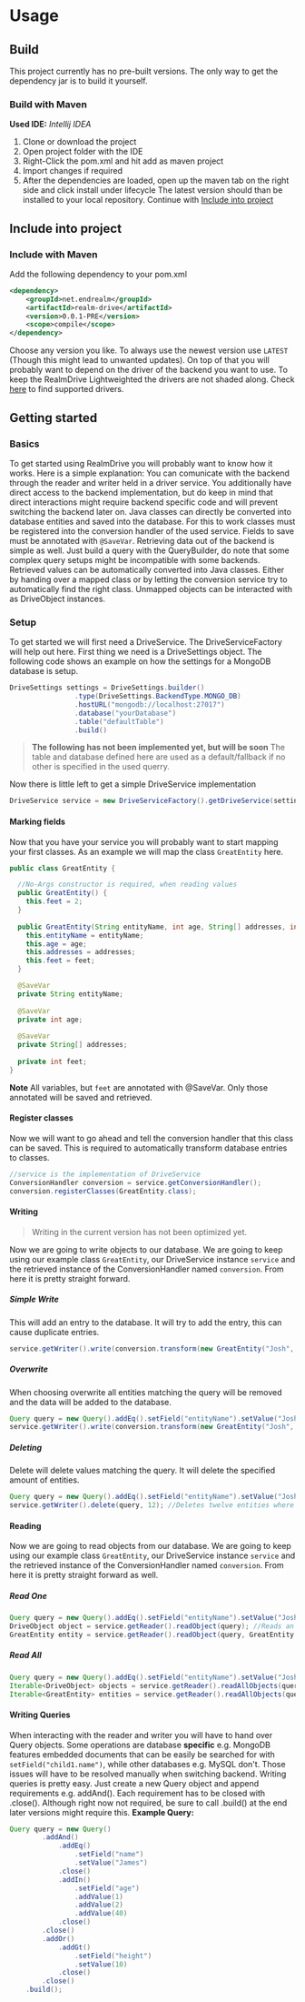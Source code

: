 # Usage
## Build
This project currently has no pre-built versions. The only way to get the dependency jar is to build it yourself.
### Build with Maven
**Used IDE:** *Intellij IDEA*
1. Clone or download the project
2. Open project folder with the IDE
3. Right-Click the pom.xml and hit add as maven project
4. Import changes if required
5. After the dependencies are loaded, open up the maven tab on the right side and click install under lifecycle
The latest version should than be installed to your local repository. Continue with [Include into project](https://github.com/endrealm/RealmDrive/blob/master/docs/usage.md#include-into-project)

## Include into project
### Include with Maven

Add the following dependency to your pom.xml
```xml
<dependency>
    <groupId>net.endrealm</groupId>
    <artifactId>realm-drive</artifactId>
    <version>0.0.1-PRE</version>
    <scope>compile</scope>
</dependency>
```
Choose any version you like. To always use the newest version use `LATEST` (Though this might lead to unwanted updates). On top of that you will probably want to depend on the driver of the backend you want to use. To keep the RealmDrive Lightweighted the drivers are not shaded along. Check [here](https://github.com/endrealm/RealmDrive/blob/master/docs/driver-support.md) to find supported drivers.

## Getting started

### Basics
To get started using RealmDrive you will probably want to know how it works. Here is a simple explanation:
You can comunicate with the backend through the reader and writer held in a driver service. You additionally have direct access to the backend implementation, but do keep in mind that direct interactions might require backend specific code and will prevent switching the backend later on. Java classes can directly be converted into database entities and saved into the database. For this to work classes must be registered into the conversion handler of the used service. Fields to save must be annotated with `@SaveVar`. Retrieving data out of the backend is simple as well. Just build a query with the QueryBuilder, do note that some complex query setups might be incompatible with some backends. Retrieved values can be automatically converted into Java classes. Either by handing over a mapped class or by letting the conversion service try to automatically find the right class. Unmapped objects can be interacted with as DriveObject instances.

### Setup
To get started we will first need a DriveService. The DriveServiceFactory will help out here. First thing we need is a DriveSettings object. The following code shows an example on how the settings for a MongoDB database is setup.
```java
DriveSettings settings = DriveSettings.builder()
                .type(DriveSettings.BackendType.MONGO_DB)
                .hostURL("mongodb://localhost:27017")
                .database("yourDatabase")
                .table("defaultTable")
                .build()
```
> **The following has not been implemented yet, but will be soon**
> The table and database defined here are used as a default/fallback if no other is specified in the used querry.

Now there is little left to get a simple DriveService implementation
```java
DriveService service = new DriveServiceFactory().getDriveService(settings);
```

#### Marking fields
Now that you have your service you will probably want to start mapping your first classes. As an example we will map the class `GreatEntity` here.
```java
public class GreatEntity {

  //No-Args constructor is required, when reading values
  public GreatEntity() {
    this.feet = 2;
  }
  
  public GreatEntity(String entityName, int age, String[] addresses, int feet) {
    this.entityName = entityName;
    this.age = age;
    this.addresses = addresses;
    this.feet = feet;
  }

  @SaveVar
  private String entityName;
  
  @SaveVar
  private int age;
  
  @SaveVar
  private String[] addresses;
  
  private int feet;
}
```
**Note** All variables, but `feet` are annotated with @SaveVar. Only those annotated will be saved and retrieved.
#### Register classes
Now we will want to go ahead and tell the conversion handler that this class can be saved. This is required to automatically transform database entries to classes.
```java
//service is the implementation of DriveService
ConversionHandler conversion = service.getConversionHandler();
conversion.registerClasses(GreatEntity.class);
```

#### Writing
> Writing in the current version has not been optimized yet.

Now we are going to write objects to our database. We are going to keep using our example class `GreatEntity`, our DriveService instance `service` and the retrieved instance of the ConversionHandler named `conversion`. From here it is pretty straight forward.

##### Simple Write
This will add an entry to the database. It will try to add the entry, this can cause duplicate entries.
```java
service.getWriter().write(conversion.transform(new GreatEntity("Josh", 19, new String[] {"nowhere lol"}, 3)));
```
##### Overwrite
When choosing overwrite all entities matching the query will be removed and the data will be added to the database.
```java
Query query = new Query().addEq().setField("entityName").setValue("Josh").close().build();
service.getWriter().write(conversion.transform(new GreatEntity("Josh", 19, new String[] {"nowhere lol"}, 3)), true, query);
```
##### Deleting
Delete will delete values matching the query. It will delete the specified amount of entities.
```java
Query query = new Query().addEq().setField("entityName").setValue("Josh").close().build();
service.getWriter().delete(query, 12); //Deletes twelve entities where entityname == Josh
```
#### Reading

Now we are going to read objects from our database. We are going to keep using our example class `GreatEntity`, our DriveService instance `service` and the retrieved instance of the ConversionHandler named `conversion`. From here it is pretty straight forward as well.

##### Read One
```java
Query query = new Query().addEq().setField("entityName").setValue("Josh").close().build();
DriveObject object = service.getReader().readObject(query); //Reads an object as a DriveObject. This can later be converted into a class object via a DriveObject method
GreatEntity entity = service.getReader().readObject(query, GreatEntity.class);
```

##### Read All
```java
Query query = new Query().addEq().setField("entityName").setValue("Josh").close().build();
Iterable<DriveObject> objects = service.getReader().readAllObjects(query);
Iterable<GreatEntity> entities = service.getReader().readAllObjects(query, GreatEntity.class);
```

#### Writing Queries
When interacting with the reader and writer you will have to hand over Query objects. Some operations are database **specific** e.g. MongoDB features embedded documents that can be easily be searched for with `setField("child1.name")`, while other databases e.g. MySQL don't. Those issues will have to be resolved manually when switching backend.
Writing queries is pretty easy. Just create a new Query object and append requirements e.g. addAnd(). Each requirement has to be closed with .close(). Although right now not required, be sure to call .build() at the end later versions might require this.
**Example Query:**
```java
Query query = new Query()
        .addAnd()
            .addEq()
                .setField("name")
                .setValue("James")
            .close()
            .addIn()
                .setField("age")
                .addValue(1)
                .addValue(2)
                .addValue(40)
            .close()
        .close()
        .addOr()
            .addGt()
                .setField("height")
                .setValue(10)
            .close()
        .close()
    .build();
```
